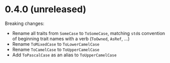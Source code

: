 # 0.4.0 (unreleased)

Breaking changes:

* Rename all traits from `SomeCase` to `ToSomeCase`, matching `std`s convention
  of beginning trait names with a verb (`ToOwned`, `AsRef`, …)
* Rename `ToMixedCase` to `ToLowerCamelCase`
* Rename `ToCamelCase` to `ToUpperCamelCase`
* Add `ToPascalCase` as an alias to `ToUpperCamelCase`
